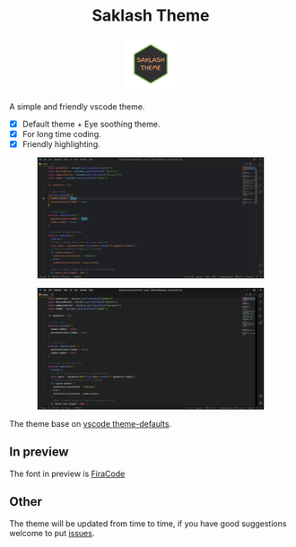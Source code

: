 <h1 align="center">Saklash Theme</h1>
<p align="center">
  <img alt="icon" width="20%" src="https://github.com/SahilChandravanshi/Saklash-Theme/blob/main/icon.png">
</p>

A simple and friendly vscode theme.

- [x] Default theme + Eye soothing theme.
- [x] For long time coding.
- [x] Friendly highlighting.

<p align="center">
  <img alt="saklash-theme(soothing)-snap" width="80%" src="https://github.com/SahilChandravanshi/Saklash-Theme/blob/main/Snap-2.png">
</p>

<p align="center">
  <img alt="saklash-theme(default)-snap" width="80%" src="https://github.com/SahilChandravanshi/Saklash-Theme/blob/main/Snap-1.png">
</p>

The theme base on [vscode theme-defaults]().

## In preview

The font in preview is [FiraCode](https://github.com/tonsky/FiraCode) 

## Other

The theme will be updated from time to time, if you have good suggestions welcome to put [issues]().